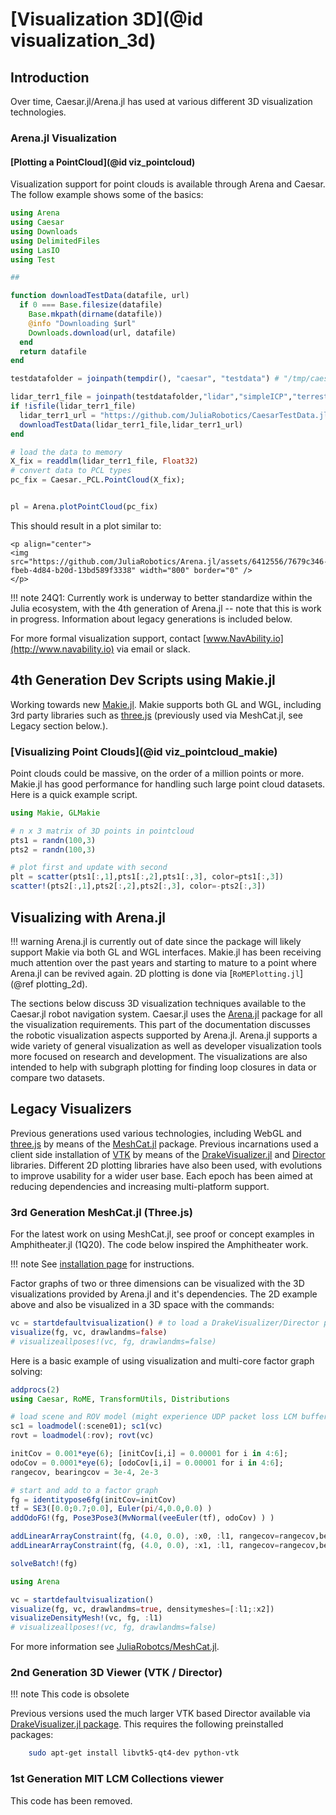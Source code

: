 # [Visualization 3D](@id visualization_3d)

## Introduction

Over time, Caesar.jl/Arena.jl has used at various different 3D visualization technologies.  

### Arena.jl Visualization

#### [Plotting a PointCloud](@id viz_pointcloud)

Visualization support for point clouds is available through Arena and Caesar.  The follow example shows some of the basics:

```julia
using Arena
using Caesar
using Downloads
using DelimitedFiles
using LasIO
using Test

##

function downloadTestData(datafile, url)
  if 0 === Base.filesize(datafile)
    Base.mkpath(dirname(datafile))
    @info "Downloading $url"
    Downloads.download(url, datafile)
  end
  return datafile
end

testdatafolder = joinpath(tempdir(), "caesar", "testdata") # "/tmp/caesar/testdata/"

lidar_terr1_file = joinpath(testdatafolder,"lidar","simpleICP","terrestrial_lidar1.xyz")
if !isfile(lidar_terr1_file)
  lidar_terr1_url = "https://github.com/JuliaRobotics/CaesarTestData.jl/raw/main/data/lidar/simpleICP/terrestrial_lidar1.xyz"
  downloadTestData(lidar_terr1_file,lidar_terr1_url)
end

# load the data to memory
X_fix = readdlm(lidar_terr1_file, Float32)
# convert data to PCL types
pc_fix = Caesar._PCL.PointCloud(X_fix);


pl = Arena.plotPointCloud(pc_fix)

```

This should result in a plot similar to:

```@raw html
<p align="center">
<img src="https://github.com/JuliaRobotics/Arena.jl/assets/6412556/7679c346-fbeb-4d84-b20d-13bd589f3338" width="800" border="0" />
</p>
```


!!! note
    24Q1: Currently work is underway to better standardize within the Julia ecosystem, with the 4th generation of Arena.jl -- note that this is work in progress.  Information about legacy generations is included below.

For more formal visualization support, contact [www.NavAbility.io](http://www.navability.io) via email or slack. 
## 4th Generation Dev Scripts using Makie.jl

Working towards new [Makie.jl](https://github.com/JuliaPlots/Makie.jl).  Makie supports both GL and WGL, including 3rd party libraries such as [three.js](https://threejs.org/) (previously used via MeshCat.jl, see Legacy section below.).
### [Visualizing Point Clouds](@id viz_pointcloud_makie)

Point clouds could be massive, on the order of a million points or more.  Makie.jl has good performance for handling such large point cloud datasets.  Here is a quick example script.
```julia
using Makie, GLMakie

# n x 3 matrix of 3D points in pointcloud
pts1 = randn(100,3)
pts2 = randn(100,3)

# plot first and update with second
plt = scatter(pts1[:,1],pts1[:,2],pts1[:,3], color=pts1[:,3])
scatter!(pts2[:,1],pts2[:,2],pts2[:,3], color=-pts2[:,3])
```
## Visualizing with Arena.jl

!!! warning
    Arena.jl is currently out of date since the package will likely support Makie via both GL and WGL interfaces.  Makie.jl has been receiving much attention over the past years and starting to mature to a point where Arena.jl can be revived again.  2D plotting is done via [`RoMEPlotting.jl`](@ref plotting_2d).

The sections below discuss 3D visualization techniques available to the Caesar.jl robot navigation system.
Caesar.jl uses the [Arena.jl](https://github.com/dehann/Arena.jl) package for all the visualization requirements.  This part of the documentation discusses the robotic visualization aspects supported by Arena.jl.
Arena.jl supports a wide variety of general visualization as well as developer visualization tools more focused on research and development.
The visualizations are also intended to help with subgraph plotting for finding loop closures in data or compare two datasets.

## Legacy Visualizers

Previous generations used various technologies, including WebGL and [three.js](https://threejs.org/) by means of the [MeshCat.jl](https://github.com/rdeits/MeshCat.jl) package.
Previous incarnations used a client side installation of [VTK](https://www.vtk.org/)  by means of the [DrakeVisualizer.jl](https://github.com/rdeits/DrakeVisualizer.jl) and [Director](https://github.com/RobotLocomotion/director) libraries.
Different 2D plotting libraries have also been used, with evolutions to improve usability for a wider user base.
Each epoch has been aimed at reducing dependencies and increasing multi-platform support.

### 3rd Generation MeshCat.jl (Three.js)


For the latest work on using MeshCat.jl, see proof or concept examples in Amphitheater.jl (1Q20).  The code below inspired the Amphitheater work.

!!! note
    See [installation page](https://juliarobotics.org/Caesar.jl/latest/installation_environment/#Install-Visualization-Tools-1) for instructions.

Factor graphs of two or three dimensions can be visualized with the 3D visualizations provided by Arena.jl and it's dependencies.
The 2D example above and also be visualized in a 3D space with the commands:
```julia
vc = startdefaultvisualization() # to load a DrakeVisualizer/Director process instance
visualize(fg, vc, drawlandms=false)
# visualizeallposes!(vc, fg, drawlandms=false)
```  

Here is a basic example of using visualization and multi-core factor graph solving:
```julia
addprocs(2)
using Caesar, RoME, TransformUtils, Distributions

# load scene and ROV model (might experience UDP packet loss LCM buffer not set)
sc1 = loadmodel(:scene01); sc1(vc)
rovt = loadmodel(:rov); rovt(vc)

initCov = 0.001*eye(6); [initCov[i,i] = 0.00001 for i in 4:6];
odoCov = 0.0001*eye(6); [odoCov[i,i] = 0.00001 for i in 4:6];
rangecov, bearingcov = 3e-4, 2e-3

# start and add to a factor graph
fg = identitypose6fg(initCov=initCov)
tf = SE3([0.0;0.7;0.0], Euler(pi/4,0.0,0.0) )
addOdoFG!(fg, Pose3Pose3(MvNormal(veeEuler(tf), odoCov) ) )

addLinearArrayConstraint(fg, (4.0, 0.0), :x0, :l1, rangecov=rangecov,bearingcov=bearingcov)
addLinearArrayConstraint(fg, (4.0, 0.0), :x1, :l1, rangecov=rangecov,bearingcov=bearingcov)

solveBatch!(fg)

using Arena

vc = startdefaultvisualization()
visualize(fg, vc, drawlandms=true, densitymeshes=[:l1;:x2])
visualizeDensityMesh!(vc, fg, :l1)
# visualizeallposes!(vc, fg, drawlandms=false)
```

For more information see [JuliaRobotcs/MeshCat.jl](https://github.com/rdeits/MeshCat.jl).

### 2nd Generation 3D Viewer (VTK / Director)

!!! note
    This code is obsolete

Previous versions used the much larger VTK based Director available via [DrakeVisualizer.jl package](https://github.com/rdeits/DrakeVisualizer.jl).  This requires the following preinstalled packages:
```bash
    sudo apt-get install libvtk5-qt4-dev python-vtk
```

### 1st Generation MIT LCM Collections viewer

This code has been removed.
